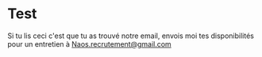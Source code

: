 # Test
Si tu lis ceci c'est que tu as trouvé notre email, envois moi tes disponibilités pour un entretien à Naos.recrutement@gmail.com
